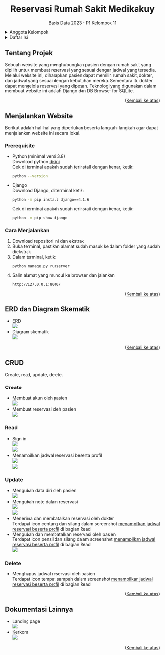 <a name="readme-top"></a>
<h1 align="center">Reservasi Rumah Sakit Medikakuy</h1>
<p align="center">Basis Data 2023 - P1 Kelompok 11</p>

<details>
  <summary>Anggota Kelompok</summary>
  <ul>
    <li>G6401221023 - Ahmad Subhan Daryhadi</li>
    <li>G6401221036 - Ahmad Faiq Izzulhaq</li>
    <li>G6401221059 - Muhammad Bagir Shahab</li>
  </ul>
</details>

<details>
  <summary>Daftar Isi</summary>
  <ol>
    <li><a href="#tentang-projek">Tentang Projek</a></li>
    <li><a href="#menjalankan-website">Menjalankan Website</a>
      <ul>
        <li><a href="#prerequisite">Prerequisite</a></li>
        <li><a href="#cara-menjalankan">Cara Menjalankan</a></li>
      </ul>
    </li>
    <li><a href="#erd-dan-diagram-skematik">Erd dan Diagram Skematik</a></li>
    <li><a href="#crud">CRUD</a>
      <ul>
        <li><a href="#create">Create</a></li>
        <li><a href="#read">Read</a></li>
        <li><a href="#update">Update</a></li>
        <li><a href="#delete">Delete</a></li>
      </ul>
    </li>
    <li><a href="#dokumentasi-lainnya">Dokumentasi Lainnya</a></li>
  </ol>
</details>

## Tentang Projek
Sebuah website yang menghubungkan pasien dengan rumah sakit yang dipilih untuk membuat reservasi yang sesuai dengan jadwal yang tersedia. Melalui website ini, diharapkan pasien dapat memilih rumah sakit, dokter, dan jadwal yang sesuai dengan kebutuhan mereka. Sementara itu dokter dapat mengelola reservasi yang dipesan. Teknologi yang digunakan dalam membuat website ini adalah Django dan DB Browser for SQLite.
<p align="right">(<a href="#readme-top">Kembali ke atas</a>)</p>

## Menjalankan Website
Berikut adalah hal-hal yang diperlukan beserta langkah-langkah agar dapat menjalankan website ini secara lokal.
### Prerequisite
- Python (minimal versi 3.8)  
  Download python <a href="https://www.python.org/downloads/">disini</a>  
  Cek di terminal apakah sudah terinstall dengan benar, ketik:
  ```sh
  python --version
  ```
- Django  
  Download Django, di terminal ketik:
  ```sh
  python -m pip install django==4.1.6
  ```
  Cek di terminal apakah sudah terinstall dengan benar, ketik:
  ```sh
  python -m pip show django
  ```
### Cara Menjalankan
1. Download repositori ini dan ekstrak
2. Buka terminal, pastikan alamat sudah masuk ke dalam folder yang sudah diekstrak
3. Dalam terminal, ketik:
   ```sh
   python manage.py runserver
   ```
4. Salin alamat yang muncul ke browser dan jalankan
   ```sh
   http://127.0.0.1:8000/
   ```
<p align="right">(<a href="#readme-top">Kembali ke atas</a>)</p>

## ERD dan Diagram Skematik
- ERD
  <br> <img src="/screenshot/erd.png">
- Diagram skematik
  <br> <img src="/screenshot/diagramskematik.png">
<p align="right">(<a href="#readme-top">Kembali ke atas</a>)</p>

## CRUD
Create, read, update, delete.
### Create
- Membuat akun oleh pasien 
  <br> <img src="/screenshot/signup_pasien.png">
- Membuat reservasi oleh pasien
  <br> <img src="/screenshot/create_reservasi.png">
### Read
- Sign in
  <br> <img src="/screenshot/signin_dokter.png">
  <br> <img src="/screenshot/signin_pasien.png"> 
- Menampilkan jadwal reservasi beserta profil
  <br> <img src="/screenshot/mainpage_dokter.png" id="dokter">
  <br> <img src="/screenshot/mainpage_pasien.png" id="pasien">
### Update
- Mengubah data diri oleh pasien
  <br> <img src="/screenshot/edit_profil.png">
- Mengubah note dalam reservasi
  <br> <img src="/screenshot/note_dokter.png">
  <br> <img src="/screenshot/note_pasien.png">
- Menerima dan membatalkan reservasi oleh dokter  
  Terdapat icon centang dan silang dalam screenshot [menampilkan jadwal reservasi beserta profil](#dokter) di bagian Read  
- Mengubah dan membatalkan reservasi oleh pasien  
  Terdapat icon pensil dan silang dalam screenshot [menampilkan jadwal reservasi beserta profil](#pasien) di bagian Read
  <br> <img src="/screenshot/edit_reservasi.png">
### Delete
- Menghapus jadwal reservasi oleh pasien  
  Terdapat icon tempat sampah dalam screenshot [menampilkan jadwal reservasi beserta profil](#pasien) di bagian Read
<p align="right">(<a href="#readme-top">Kembali ke atas</a>)</p>

## Dokumentasi Lainnya
- Landing page
  <br> <img src="/screenshot/landing_page.png">
- Kerkom
  <br> <img src="/screenshot/dokumentasi.jpg">
<p align="right">(<a href="#readme-top">Kembali ke atas</a>)</p>
